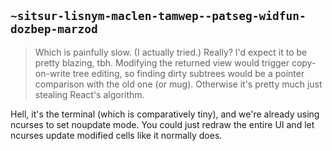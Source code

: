 ## `~sitsur-lisnym-maclen-tamwep--patseg-widfun-dozbep-marzod`
>Which is painfully slow. (I actually tried.)
Really? I'd expect it to be pretty blazing, tbh. Modifying the returned view would trigger copy-on-write tree editing, so finding dirty subtrees would be a pointer comparison with the old one (or mug). Otherwise it's pretty much just stealing React's algorithm.

Hell, it's the terminal (which is comparatively tiny), and we're already using ncurses to set noupdate mode. You could just redraw the entire UI and let ncurses update modified cells like it normally does.